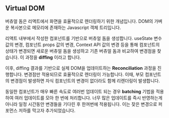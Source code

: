 ## Virtual DOM

버츄얼 돔은 리액트에서 화면을 효율적으로 렌더링하기 위한 개념입니다. DOM의 가벼운 복사본으로 메모리에 존재하는 Javascript 객체 트리입니다.

리액트 내부에서 작성한 컴포넌트를 기반으로 버츄얼 돔을 생성합니다.
useState 변수값의 변경, 컴포넌트 props 값의 변경, Context API 값의 변경 등을 통해 컴포넌트의 상태가 변경되면 새로운 버츄얼 돔을 생성하고 기존 버츄얼 돔과 비교하여 변경점을 찾습니다.
이 과정을 **diffing** 이라고 합니다.

이후, diffing 결과를 기반으로 실제 DOM을 업데이트하는 **Reconciliation** 과정을 진행합니다.
변경점만 적용되므로 효율적으로 렌더링이 가능합니다. 이때, 부모 컴포넌트의 변경점이 발생하면 자식 컴포넌트의 변경이 없더라도 함께 리렌더링이 발생합니다.

동일한 컴포넌트가 매우 빠른 속도로 여러번 업데이트 되는 경우 **batching** 기법을 적용하여 여러 업데이트를 모아 한 번에 처리합니다.
너무 많은 업데이트를 즉시 반영하는게 아니라 일정 시간동안 변경들을 기다린 후 한꺼번에 적용됩니다. 이는 잦은 변경으로 퍼포먼스 저하를 막고자 추가되었습니다.
